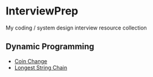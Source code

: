# InterviewPrep
My coding / system design interview resource collection


## Dynamic Programming
* [Coin Change](https://leetcode.com/problems/coin-change/)
* [Longest String Chain](https://leetcode.com/problems/longest-string-chain/)
